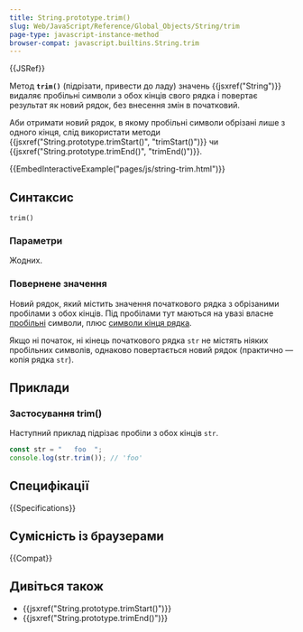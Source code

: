 ```yaml
---
title: String.prototype.trim()
slug: Web/JavaScript/Reference/Global_Objects/String/trim
page-type: javascript-instance-method
browser-compat: javascript.builtins.String.trim
---
```


{{JSRef}}

Метод **`trim()`** (підрізати, привести до ладу) значень {{jsxref("String")}} видаляє пробільні символи з обох кінців свого рядка і повертає результат як новий рядок, без внесення змін в початковий.

Аби отримати новий рядок, в якому пробільні символи обрізані лише з одного кінця, слід використати методи {{jsxref("String.prototype.trimStart()", "trimStart()")}} чи {{jsxref("String.prototype.trimEnd()", "trimEnd()")}}.

{{EmbedInteractiveExample("pages/js/string-trim.html")}}

## Синтаксис

```js-nolint
trim()
```

### Параметри

Жодних.

### Повернене значення

Новий рядок, який містить значення початкового рядка з обрізаними пробілами з обох кінців. Під пробілами тут маються на увазі власне [пробільні](/uk/docs/Web/JavaScript/Reference/Lexical_grammar#probily) символи, плюс [символи кінця рядка](/uk/docs/Web/JavaScript/Reference/Lexical_grammar#symvoly-kintsia-riadka).

Якщо ні початок, ні кінець початкового рядка `str` не містять ніяких пробільних символів, однаково повертається новий рядок (практично — копія рядка `str`).

## Приклади

### Застосування trim()

Наступний приклад підрізає пробіли з обох кінців `str`.

```js
const str = "   foo  ";
console.log(str.trim()); // 'foo'
```

## Специфікації

{{Specifications}}

## Сумісність із браузерами

{{Compat}}

## Дивіться також

- {{jsxref("String.prototype.trimStart()")}}
- {{jsxref("String.prototype.trimEnd()")}}
